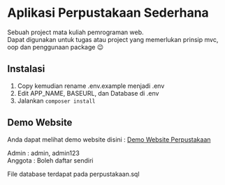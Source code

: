 # Aplikasi Perpustakaan Sederhana

Sebuah project mata kuliah pemrograman web.  
Dapat digunakan untuk tugas atau project yang memerlukan prinsip mvc, oop dan penggunaan package 😉  

## Instalasi

1. Copy kemudian rename .env.example menjadi .env  
2. Edit APP_NAME, BASEURL, dan Database di .env  
3. Jalankan `composer install`

## Demo Website

Anda dapat melihat demo website disini : [Demo Website Perpustakaan](https://perpustakaan-48.herokuapp.com/)

Admin : admin, admin123  
Anggota : Boleh daftar sendiri  

File database terdapat pada perpustakaan.sql
